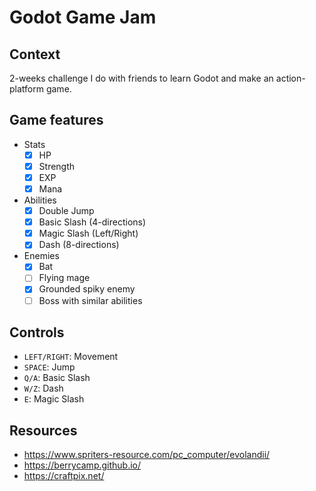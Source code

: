 # Godot Game Jam

## Context

2-weeks challenge I do with friends to learn Godot and make an action-platform game.

## Game features

- Stats
	- [x] HP
	- [x] Strength
	- [x] EXP
	- [x] Mana

- Abilities
	- [x] Double Jump
	- [x] Basic Slash (4-directions)
	- [x] Magic Slash (Left/Right)
	- [x] Dash (8-directions)

- Enemies
	- [x] Bat
	- [ ] Flying mage
	- [x] Grounded spiky enemy
	- [ ] Boss with similar abilities

## Controls

- `LEFT/RIGHT`: Movement
- `SPACE`: Jump
- `Q/A`: Basic Slash
- `W/Z`: Dash
- `E`: Magic Slash

## Resources

- https://www.spriters-resource.com/pc_computer/evolandii/
- https://berrycamp.github.io/
- https://craftpix.net/